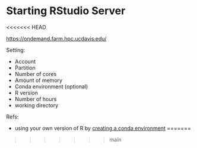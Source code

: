 # Starting RStudio Server
<<<<<<< HEAD

https://ondemand.farm.hpc.ucdavis.edu/

Setting:
- Account
- Partition
- Number of cores
- Amount of memory
- Conda environment (optional)
- R version
- Number of hours
- working directory

Refs:
- using your own version of R by [creating a conda environment](../reference/conda.md) 
=======
>>>>>>> main
